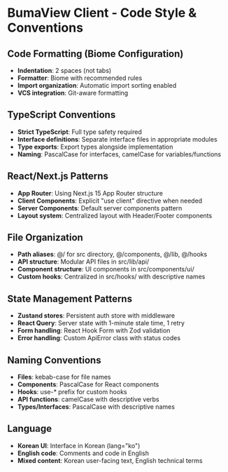 # BumaView Client - Code Style & Conventions

## Code Formatting (Biome Configuration)
- **Indentation**: 2 spaces (not tabs)
- **Formatter**: Biome with recommended rules
- **Import organization**: Automatic import sorting enabled
- **VCS integration**: Git-aware formatting

## TypeScript Conventions
- **Strict TypeScript**: Full type safety required
- **Interface definitions**: Separate interface files in appropriate modules
- **Type exports**: Export types alongside implementation
- **Naming**: PascalCase for interfaces, camelCase for variables/functions

## React/Next.js Patterns
- **App Router**: Using Next.js 15 App Router structure
- **Client Components**: Explicit "use client" directive when needed
- **Server Components**: Default server components pattern
- **Layout system**: Centralized layout with Header/Footer components

## File Organization
- **Path aliases**: @/ for src directory, @/components, @/lib, @/hooks
- **API structure**: Modular API files in src/lib/api/
- **Component structure**: UI components in src/components/ui/
- **Custom hooks**: Centralized in src/hooks/ with descriptive names

## State Management Patterns
- **Zustand stores**: Persistent auth store with middleware
- **React Query**: Server state with 1-minute stale time, 1 retry
- **Form handling**: React Hook Form with Zod validation
- **Error handling**: Custom ApiError class with status codes

## Naming Conventions
- **Files**: kebab-case for file names
- **Components**: PascalCase for React components
- **Hooks**: use-* prefix for custom hooks
- **API functions**: camelCase with descriptive verbs
- **Types/Interfaces**: PascalCase with descriptive names

## Language
- **Korean UI**: Interface in Korean (lang="ko")
- **English code**: Comments and code in English
- **Mixed content**: Korean user-facing text, English technical terms
